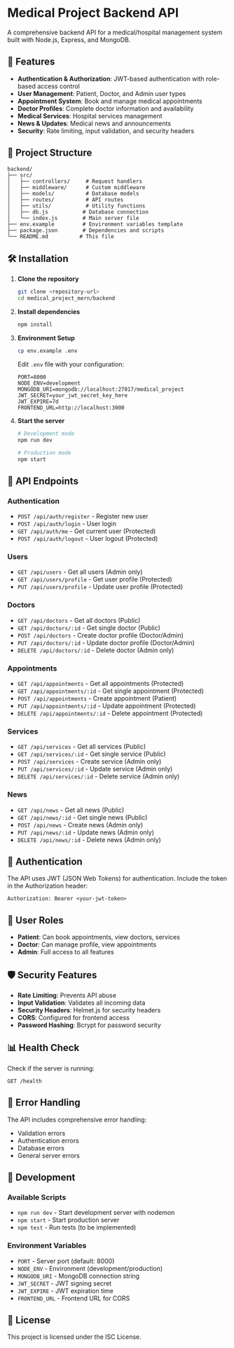 # Medical Project Backend API

A comprehensive backend API for a medical/hospital management system built with Node.js, Express, and MongoDB.

## 🚀 Features

- **Authentication & Authorization**: JWT-based authentication with role-based access control
- **User Management**: Patient, Doctor, and Admin user types
- **Appointment System**: Book and manage medical appointments
- **Doctor Profiles**: Complete doctor information and availability
- **Medical Services**: Hospital services management
- **News & Updates**: Medical news and announcements
- **Security**: Rate limiting, input validation, and security headers

## 📁 Project Structure

```
backend/
├── src/
│   ├── controllers/     # Request handlers
│   ├── middleware/      # Custom middleware
│   ├── models/          # Database models
│   ├── routes/          # API routes
│   ├── utils/           # Utility functions
│   ├── db.js           # Database connection
│   └── index.js        # Main server file
├── env.example         # Environment variables template
├── package.json        # Dependencies and scripts
└── README.md          # This file
```

## 🛠️ Installation

1. **Clone the repository**
   ```bash
   git clone <repository-url>
   cd medical_project_mern/backend
   ```

2. **Install dependencies**
   ```bash
   npm install
   ```

3. **Environment Setup**
   ```bash
   cp env.example .env
   ```
   Edit `.env` file with your configuration:
   ```env
   PORT=8000
   NODE_ENV=development
   MONGODB_URI=mongodb://localhost:27017/medical_project
   JWT_SECRET=your_jwt_secret_key_here
   JWT_EXPIRE=7d
   FRONTEND_URL=http://localhost:3000
   ```

4. **Start the server**
   ```bash
   # Development mode
   npm run dev
   
   # Production mode
   npm start
   ```

## 📡 API Endpoints

### Authentication
- `POST /api/auth/register` - Register new user
- `POST /api/auth/login` - User login
- `GET /api/auth/me` - Get current user (Protected)
- `POST /api/auth/logout` - User logout (Protected)

### Users
- `GET /api/users` - Get all users (Admin only)
- `GET /api/users/profile` - Get user profile (Protected)
- `PUT /api/users/profile` - Update user profile (Protected)

### Doctors
- `GET /api/doctors` - Get all doctors (Public)
- `GET /api/doctors/:id` - Get single doctor (Public)
- `POST /api/doctors` - Create doctor profile (Doctor/Admin)
- `PUT /api/doctors/:id` - Update doctor profile (Doctor/Admin)
- `DELETE /api/doctors/:id` - Delete doctor (Admin only)

### Appointments
- `GET /api/appointments` - Get all appointments (Protected)
- `GET /api/appointments/:id` - Get single appointment (Protected)
- `POST /api/appointments` - Create appointment (Patient)
- `PUT /api/appointments/:id` - Update appointment (Protected)
- `DELETE /api/appointments/:id` - Delete appointment (Protected)

### Services
- `GET /api/services` - Get all services (Public)
- `GET /api/services/:id` - Get single service (Public)
- `POST /api/services` - Create service (Admin only)
- `PUT /api/services/:id` - Update service (Admin only)
- `DELETE /api/services/:id` - Delete service (Admin only)

### News
- `GET /api/news` - Get all news (Public)
- `GET /api/news/:id` - Get single news (Public)
- `POST /api/news` - Create news (Admin only)
- `PUT /api/news/:id` - Update news (Admin only)
- `DELETE /api/news/:id` - Delete news (Admin only)

## 🔐 Authentication

The API uses JWT (JSON Web Tokens) for authentication. Include the token in the Authorization header:

```
Authorization: Bearer <your-jwt-token>
```

## 👥 User Roles

- **Patient**: Can book appointments, view doctors, services
- **Doctor**: Can manage profile, view appointments
- **Admin**: Full access to all features

## 🛡️ Security Features

- **Rate Limiting**: Prevents API abuse
- **Input Validation**: Validates all incoming data
- **Security Headers**: Helmet.js for security headers
- **CORS**: Configured for frontend access
- **Password Hashing**: Bcrypt for password security

## 📊 Health Check

Check if the server is running:
```
GET /health
```

## 🐛 Error Handling

The API includes comprehensive error handling:
- Validation errors
- Authentication errors
- Database errors
- General server errors

## 🔧 Development

### Available Scripts
- `npm run dev` - Start development server with nodemon
- `npm start` - Start production server
- `npm test` - Run tests (to be implemented)

### Environment Variables
- `PORT` - Server port (default: 8000)
- `NODE_ENV` - Environment (development/production)
- `MONGODB_URI` - MongoDB connection string
- `JWT_SECRET` - JWT signing secret
- `JWT_EXPIRE` - JWT expiration time
- `FRONTEND_URL` - Frontend URL for CORS

## 📝 License

This project is licensed under the ISC License. 